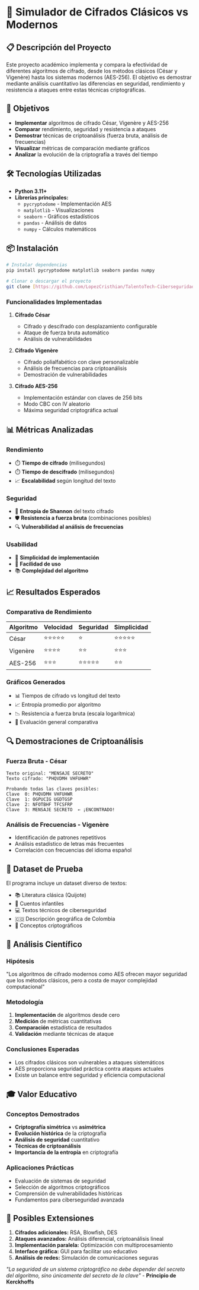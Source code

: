 # 🔐 Simulador de Cifrados Clásicos vs Modernos

## 📋 Descripción del Proyecto

Este proyecto académico implementa y compara la efectividad de diferentes algoritmos de cifrado, desde los métodos clásicos (César y Vigenère) hasta los sistemas modernos (AES-256). El objetivo es demostrar mediante análisis cuantitativo las diferencias en seguridad, rendimiento y resistencia a ataques entre estas técnicas criptográficas.

## 🎯 Objetivos

- **Implementar** algoritmos de cifrado César, Vigenère y AES-256
- **Comparar** rendimiento, seguridad y resistencia a ataques
- **Demostrar** técnicas de criptoanálisis (fuerza bruta, análisis de frecuencias)
- **Visualizar** métricas de comparación mediante gráficos
- **Analizar** la evolución de la criptografía a través del tiempo

## 🛠️ Tecnologías Utilizadas

- **Python 3.11+**
- **Librerías principales:**
  - `pycryptodome` - Implementación AES
  - `matplotlib` - Visualizaciones
  - `seaborn` - Gráficos estadísticos
  - `pandas` - Análisis de datos
  - `numpy` - Cálculos matemáticos

## 📦 Instalación

```bash
# Instalar dependencias
pip install pycryptodome matplotlib seaborn pandas numpy

# Clonar o descargar el proyecto
git clone [https://github.com/LopezCristhian/TalentoTech-Ciberseguridad.git]
```
### Funcionalidades Implementadas

1. **Cifrado César**
   - Cifrado y descifrado con desplazamiento configurable
   - Ataque de fuerza bruta automático
   - Análisis de vulnerabilidades

2. **Cifrado Vigenère**
   - Cifrado polialfabético con clave personalizable
   - Análisis de frecuencias para criptoanálisis
   - Demostración de vulnerabilidades

3. **Cifrado AES-256**
   - Implementación estándar con claves de 256 bits
   - Modo CBC con IV aleatorio
   - Máxima seguridad criptográfica actual

## 📊 Métricas Analizadas

### Rendimiento
- ⏱️ **Tiempo de cifrado** (milisegundos)
- ⏱️ **Tiempo de descifrado** (milisegundos)
- 📈 **Escalabilidad** según longitud del texto

### Seguridad
- 🔢 **Entropía de Shannon** del texto cifrado
- 🛡️ **Resistencia a fuerza bruta** (combinaciones posibles)
- 🔍 **Vulnerabilidad al análisis de frecuencias**

### Usabilidad
- 🎯 **Simplicidad de implementación**
- 🔧 **Facilidad de uso**
- 📚 **Complejidad del algoritmo**

## 📈 Resultados Esperados

### Comparativa de Rendimiento
| Algoritmo | Velocidad | Seguridad | Simplicidad |
|-----------|-----------|-----------|-------------|
| César     | ⭐⭐⭐⭐⭐ | ⭐        | ⭐⭐⭐⭐⭐   |
| Vigenère  | ⭐⭐⭐⭐   | ⭐⭐       | ⭐⭐⭐       |
| AES-256   | ⭐⭐⭐     | ⭐⭐⭐⭐⭐   | ⭐⭐         |

### Gráficos Generados
- 📊 Tiempos de cifrado vs longitud del texto
- 📈 Entropía promedio por algoritmo
- 📉 Resistencia a fuerza bruta (escala logarítmica)
- 🎯 Evaluación general comparativa

## 🔍 Demostraciones de Criptoanálisis

### Fuerza Bruta - César
```
Texto original: "MENSAJE SECRETO"
Texto cifrado: "PHQVDMH VHFUHWR"

Probando todas las claves posibles:
Clave  0: PHQVDMH VHFUHWR
Clave  1: OGPUCIG UGDTGSP
Clave  2: NFOTBHF TFCSFRP
Clave  3: MENSAJE SECRETO  ← ¡ENCONTRADO!
```

### Análisis de Frecuencias - Vigenère
- Identificación de patrones repetitivos
- Análisis estadístico de letras más frecuentes
- Correlación con frecuencias del idioma español

## 🧪 Dataset de Prueba

El programa incluye un dataset diverso de textos:
- 📚 Literatura clásica (Quijote)
- 🧚 Cuentos infantiles
- 💻 Textos técnicos de ciberseguridad
- 🇨🇴 Descripción geográfica de Colombia
- 🔐 Conceptos criptográficos

## 🔬 Análisis Científico

### Hipótesis
"Los algoritmos de cifrado modernos como AES ofrecen mayor seguridad que los métodos clásicos, pero a costa de mayor complejidad computacional"

### Metodología
1. **Implementación** de algoritmos desde cero
2. **Medición** de métricas cuantitativas
3. **Comparación** estadística de resultados
4. **Validación** mediante técnicas de ataque

### Conclusiones Esperadas
- Los cifrados clásicos son vulnerables a ataques sistemáticos
- AES proporciona seguridad práctica contra ataques actuales
- Existe un balance entre seguridad y eficiencia computacional

## 🎓 Valor Educativo

### Conceptos Demostrados
- **Criptografía simétrica** vs **asimétrica**
- **Evolución histórica** de la criptografía
- **Análisis de seguridad** cuantitativo
- **Técnicas de criptoanálisis**
- **Importancia de la entropía** en criptografía

### Aplicaciones Prácticas
- Evaluación de sistemas de seguridad
- Selección de algoritmos criptográficos
- Comprensión de vulnerabilidades históricas
- Fundamentos para ciberseguridad avanzada

## 🚀 Posibles Extensiones

1. **Cifrados adicionales:** RSA, Blowfish, DES
2. **Ataques avanzados:** Análisis diferencial, criptoanálisis lineal
3. **Implementación paralela:** Optimización con multiprocesamiento
4. **Interface gráfica:** GUI para facilitar uso educativo
5. **Análisis de redes:** Simulación de comunicaciones seguras

*"La seguridad de un sistema criptográfico no debe depender del secreto del algoritmo, sino únicamente del secreto de la clave"* - **Principio de Kerckhoffs**